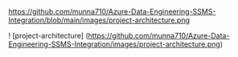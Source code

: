 https://github.com/munna710/Azure-Data-Engineering-SSMS-Integration/blob/main/images/project-architecture.png

! [project-architecture] (https://github.com/munna710/Azure-Data-Engineering-SSMS-Integration/images/project-architecture.png)
